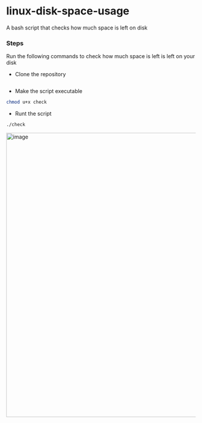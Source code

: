 # linux-disk-space-usage
A bash script that checks how much space is left on disk

### Steps
Run the following commands to check how much space is left is left on your disk

- Clone the repository
```bash

```

- Make the script executable
```bash
chmod u+x check
```

- Runt the script
```bash
./check
```

<img width="758" alt="image" src="https://user-images.githubusercontent.com/49791498/159269545-e51df3aa-79a1-4e2e-b9a7-0313b2d1a5bc.png">

